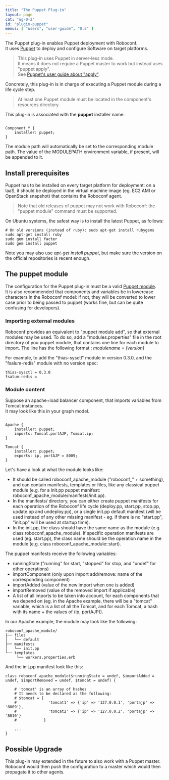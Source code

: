 ```yaml
---
title: "The Puppet Plug-in"
layout: page
cat: "ug-0-2"
id: "plugin-puppet"
menus: [ "users", "user-guide", "0.2" ]
---
```


The Puppet plug-in enables Puppet deployment with Roboconf.  
It uses [Puppet](http://www.puppetlabs.com) to deploy and configure Software on target platforms.

> This plug-in uses Puppet in server-less mode.  
> It means it does not require a Puppet master to work but instead uses "puppet apply".  
> See [Puppet's user guide about "apply"](http://docs.puppetlabs.com/references/3.3.1/man/apply.html).

Concretely, this plug-in is in charge of executing a Puppet module during a life cycle step.

> At least one Puppet module must be located in the component's resources directory.

This plug-in is associated with the **puppet** installer name.

<pre><code class="language-roboconf">
Component_Y {
	installer: puppet;
}
</code></pre>

The module path will automatically be set to the corresponding module path. The value of the MODULEPATH environment 
variable, if present, will be appended to it.

## Install prerequisites

Puppet has to be installed on every target platform for deployment: on a IaaS, it should be deployed in the
virtual machine image (eg. EC2 AMI or OpenStack snapshot) that contains the Roboconf agent.

> Note that old releases of puppet may not work with Roboconf: the "puppet module" command must be supported.

On Ubuntu systems, the safest way is to install the latest Puppet, as follows:

```properties
# On old versions (instead of ruby): sudo apt-get install rubygems
sudo apt-get install ruby
sudo gem install facter
sudo gem install puppet
```

Note you may also use *apt-get install puppet*, but make sure the version on the official repositories is
recent enough.


## The puppet module

The configuration for the Puppet plug-in must be a valid [Puppet module](http://docs.puppetlabs.com/learning/modules1.html).  
It is also recommended that components and variables be in lowercase characters in the Roboconf model: if not, they will be converted 
to lower case prior to being passed to puppet (works fine, but can be quite confusing for developers).

### Importing external modules

Roboconf provides an equivalent to "puppet module add", so that external modules may be used.
To do so, add a "modules.properties" file in the root directory of you puppet module, that contains one line for each module to import.
The line has the following format : <i>modulename = [version]</i>

For example, to add the "thias-sysctl" module in version 0.3.0, and the "fsalum-redis" module with no version spec:

```properties
thias-sysctl = 0.3.0
fsalum-redis =
```

### Module content

Suppose an apache+load balancer component, that imports variables from Tomcat instances.  
It may look like this in your graph model.

<pre><code class="language-roboconf">
Apache {
	installer: puppet;
	imports: Tomcat.portAJP, Tomcat.ip;
}

Tomcat {
	installer: puppet;
	exports: ip, portAJP = 8009;
}
</code></pre>

Let's have a look at what the module looks like:

* It should be called roboconf\_apache\_module ("roboconf\_" + something), and can contain manifests, templates or files, like any classical puppet module (e.g. for a init.pp puppet manifest: roboconf_apache_module/manifests/init.pp).
* In the manifests/ directory, you can either create puppet manifests for each operation of the Roboconf life cycle (deploy.pp, start.pp, stop.pp, update.pp and undeploy.pp), or a single init.pp default manifest (will be used instead of any other missing manifest - eg. if there is no "start.pp", "init.pp" will be used at startup time).
* In the init.pp, the class should have the same name as the module (e.g. class roboconf_apache_module). If specific operation manifests are used (eg. start.pp), the class name should be the operation name in the module (e.g. class roboconf_apache_module::start).

The puppet manifests receive the following variables:

* runningState ("running" for start, "stopped" for stop, and "undef" for other operations)
* importComponent (only upon import add/remove: name of the corresponding component)
* importAdded (value of the new import when one is added)
* importRemoved (value of the removed import if applicable)
* A list of all imports to be taken into account, for each components that we depend on (eg. in the Apache example, there will be a "tomcat" variable, which is a list of all the Tomcat, and for each Tomcat, a hash with its name + the values of (ip, portAJP)).

In our Apache example, the module may look like the following:

	roboconf_apache_module/
	├── files
	│   └── default
	├── manifests
	│   └── init.pp
	└── templates
    	 └── workers.properties.erb

And the init.pp manifest look like this:

```puppet
class roboconf_apache_module($runningState = undef, $importAdded = undef, $importRemoved = undef, $tomcat = undef) {

	# 'tomcat' is an array of hashes
	# It needs to be declared as the following:
	# $tomcat = {
	#              'tomcat1' => {'ip' => '127.0.0.1', 'portajp' => '8009'},
	#              'tomcat2' => {'ip' => '127.0.0.2', 'portajp' => '8010'}
	#            }

	...
}
```

## Possible Upgrade

This plug-in may extended in the future to also work with a Puppet master.  
Roboconf would then push the configuration to a master which would then propagate it to other agents.
